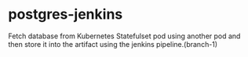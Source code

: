 # postgres-jenkins
Fetch database from Kubernetes Statefulset pod using another pod and then store it into the artifact using the jenkins pipeline.(branch-1)
